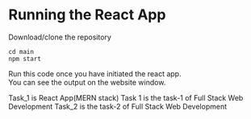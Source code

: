 # Running the React App

Download/clone the repository

```
cd main
npm start
```

Run this code once you have initiated the react app.   
You can see the output on the website window.

Task_1 is React App(MERN stack)
Task 1 is the task-1 of Full Stack Web Development
Task_2 is the task-2 of Full Stack Web Development
